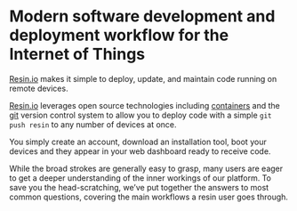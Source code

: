 # Modern software development and deployment workflow for the Internet of Things

[Resin.io][resin] makes it simple to deploy, update, and maintain code running on remote devices.

[Resin.io][resin] leverages open source technologies including [containers][containers] and the [git][git] version control system to allow you to deploy code with a simple `git push resin` to any number of devices at once.

You simply create an account, download an installation tool, boot your devices and they appear in your web dashboard ready to receive code.

While the broad strokes are generally easy to grasp, many users are eager to get a deeper understanding of the inner workings of our platform. To save you the head-scratching, we’ve put together the answers to most common questions, covering the main workflows a resin user goes through.

[gettingStarted]:/pages/installing/gettingStarted.md
[containers]:http://en.wikipedia.org/wiki/Operating_system%E2%80%93level_virtualization
[git]:http://git-scm.com/
[resin]:http://resin.io